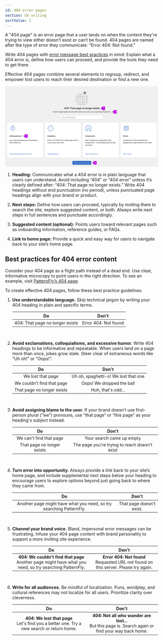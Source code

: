 ```yaml
---
id: 404 error pages
section: UX writing
sortValue: 1
---
```


A "404 page" is an error page that a user lands on when the content they're trying to view either doesn’t exist or can’t be found. 404 pages are named after the type of error they communicate: “Error 404: Not found.”

Write 404 pages with [error message best practices](/ux-writing/error-messages) in mind: Explain what a 404 error is, define how users can proceed, and provide the tools they need to get there.

Effective 404 pages combine several elements to regroup, redirect, and empower lost users to reach their desired destination or find a new one.

<img src="./img/404-page.png" alt="The PatternFly 404 page with added call outs to mark four main elements: Heading, next steps, suggested content, and a link to the home page." />

1. **Heading:** Communicates what a 404 error is in plain language that users can understand. Avoid including “404” or “404 error” unless it’s clearly defined after: “404: That page no longer exists.” Write 404 headings without end punctuation (no period), unless punctuated page headings align with your brand or product.

1. **Next steps:** Define how users can proceed, typically by inviting them to search the site, explore suggested content, or both. Always write next steps in full sentences and punctuate accordingly.

1. **Suggested content (optional):** Points users toward relevant pages such as onboarding information, reference guides, or FAQs.

1. **Link to home page:** Provide a quick and easy way for users to navigate back to your site’s home page.

## Best practices for 404 error content

Consider your 404 page as a flight path instead of a dead end. Use clear, informative microcopy to point users in the right direction. To see an example, visit [PatternFly’s 404 page](/404/). 

To create effective 404 pages, follow these best practice guidelines:

1. **Use understandable language.** Skip technical jargon by writing your 404 heading in plain and specific terms.

    <div class="ws-content-table">

    | **Do** | **Don't** |
    |:-----------:|:-----------:|
    | 404: That page no longer exists | Error 404: Not found| 

    </div> 
    <br />

1. **Avoid exclamations, colloquialisms, and excessive humor.** Write 404 headings to be informative and repeatable. When users land on a page more than once, jokes grow stale. Steer clear of extraneous words like “Uh oh!” or “Oops!”.

    <div class="ws-content-table">

    | **Do** | **Don't** |
    |:-----------:|:-----------:|
    | We lost that page | Uh oh, spaghetti-o! We lost that one | 
    | We couldn't find that page | Oops! We dropped the ball | 
    | That page no longer exists | Huh, that's odd... | 

    </div> 
    <br />

1. **Avoid assigning blame to the user.** If your brand doesn’t use first-person plural (“we”) pronouns, use “that page” or “this page” as your heading's subject instead.

    <div class="ws-content-table">

    | **Do** | **Don't** |
    |:-----------:|:-----------:|
    | We can't find that page | Your search came up empty |
    | That page no longer exists | The page you're trying to reach doesn't exist |

    </div>
    <br />

1. **Turn error into opportunity.** Always provide a link back to your site’s home page, and include supplemental next steps below your heading to encourage users to explore options beyond just going back to where they came from.

    <div class="ws-content-table">

    | **Do** | **Don't** |
    |:-----------:|:-----------:|
    | Another page might have what you need, so try searching PatternFly. | That page doesn't exist. |

    </div>
    <br />

1. **Channel your brand voice.** Bland, impersonal error messages can be frustrating. Infuse your 404 page content with brand personality to support a more inviting site experience. 

    <div class="ws-content-table">

    | **Do** | **Don't** |
    |:-----------:|:-----------:|
    | **404: We couldn't find that page**<br />Another page might have what you need, so try searching PatternFly. | **Error 404: Not found**<br />Requested URL not found on this server. Please try again. |

    </div>
    <br />

1. **Write for all audiences.** Be mindful of localization. Puns, wordplay, and cultural references may not localize for all users. Prioritize clarity over cleverness.

    <div class="ws-content-table">

    | **Do** | **Don't** |
    |:-----------:|:-----------:|
    | **404: We lost that page**<br />Let's find you a better one. Try a new search or return home. | **404: Not all who wander are lost...**<br />But this page is. Search again or find your way back home. |

    </div>
    <br />                  
